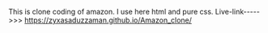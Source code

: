 This is clone coding of amazon.
I use here html and pure css.
Live-link----->>> https://zyxasaduzzaman.github.io/Amazon_clone/
